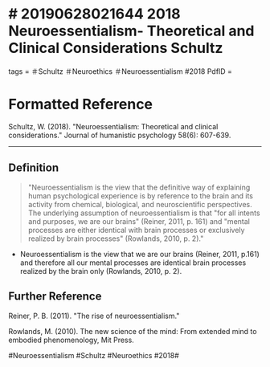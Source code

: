 # \# 20190628021644 2018 Neuroessentialism- Theoretical and Clinical Considerations Schultz


tags = ＃Schultz ＃Neuroethics ＃Neuroessentialism \#2018 PdfID =

# Formatted Reference

Schultz, W. (2018). \"Neuroessentialism: Theoretical and clinical considerations.\" Journal of humanistic psychology 58(6): 607-639.

------------------------------------------------------------------------

## Definition

> \"Neuroessentialism is the view that the definitive way of explaining human psychological experience is by reference to the brain and its activity from chemical, biological, and neuroscientific perspectives. The underlying assumption of neuroessentialism is that "for all intents and purposes, we are our brains" (Reiner, 2011, p. 161) and "mental processes are either identical with brain processes or exclusively realized by brain processes" (Rowlands, 2010, p. 2).\"

-   Neuroessentialism is the view that we are our brains (Reiner, 2011, p.161) and therefore all our mental processes are identical brain processes realized by the brain only (Rowlands, 2010, p. 2).

## Further Reference

Reiner, P. B. (2011). \"The rise of neuroessentialism.\"

Rowlands, M. (2010). The new science of the mind: From extended mind to embodied phenomenology, Mit Press.

\#Neuroessentialism \#Schultz \#Neuroethics \#2018\#
